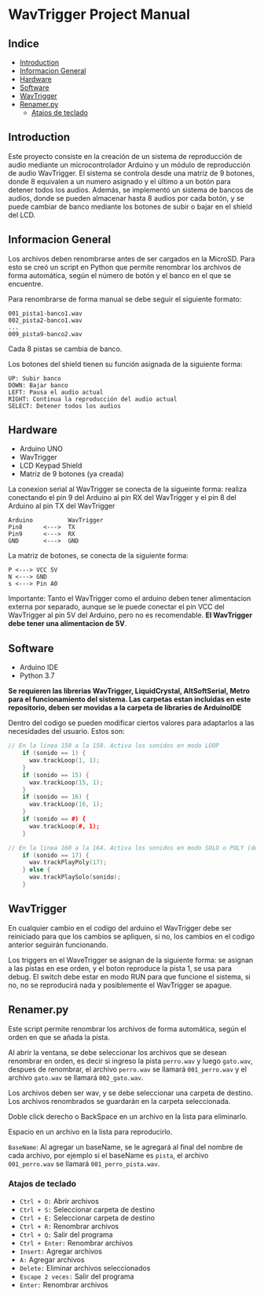 # WavTrigger Project Manual
## Indice
- [Introduction](#introduction)
- [Informacion General](#informacion-general)
- [Hardware](#hardware)
- [Software](#software)
- [WavTrigger](#wavtrigger)
- [Renamer.py](#renamerpy)
    - [Atajos de teclado](#atajos-de-teclado)

## Introduction
Este proyecto consiste en la creación de un sistema de reproducción de audio mediante un microcontrolador Arduino y un módulo de reproducción de audio WavTrigger. El sistema se controla desde una matriz de 9 botones, donde 8 equivalen a un numero asignado y el último a un botón para detener todos los audios. Además, se implementó un sistema de bancos de audios, donde se pueden almacenar hasta 8 audios por cada botón, y se puede cambiar de banco mediante los botones de subir o bajar en el shield del LCD.


## Informacion General

Los archivos deben renombrarse antes de ser cargados en la MicroSD. Para esto se creó un script en Python que permite renombrar los archivos de forma automática, según el número de botón y el banco en el que se encuentre. 

Para renombrarse de forma manual se debe seguir el siguiente formato: 
```
001_pista1-banco1.wav
002_pista2-banco1.wav
...
009_pista9-banco2.wav
``` 
Cada 8 pistas se cambia de banco.

Los botones del shield tienen su función asignada de la siguiente forma:
```
UP: Subir banco
DOWN: Bajar banco
LEFT: Pausa el audio actual
RIGHT: Continua la reproducción del audio actual
SELECT: Detener todos los audios
```

## Hardware
- Arduino UNO
- WavTrigger
- LCD Keypad Shield
- Matriz de 9 botones (ya creada)

La conexion serial al WavTrigger se conecta de la sigueinte forma:
realiza conectando el pin 9 del Arduino al pin RX del WavTrigger y el pin 8 del Arduino al pin TX del WavTrigger
```
Arduino          WavTrigger
Pin8      <--->  TX
Pin9      <--->  RX
GND       <--->  GND
```

La matriz de botones, se conecta de la siguiente forma:
```
P <---> VCC 5V
N <---> GND
s <---> Pin A0
```

Importante: Tanto el WavTrigger como el arduino deben tener alimentacion externa por separado, aunque se le puede conectar el pin VCC del WavTrigger al pin 5V del Arduino, pero no es recomendable. **El WavTrigger debe tener una alimentacion de 5V**.

## Software
- Arduino IDE
- Python 3.7

  
**Se requieren las librerias WavTrigger, LiquidCrystal, AltSoftSerial, Metro para el funcionamiento del sistema. Las carpetas estan incluidas en este repositorio, deben ser movidas a la carpeta de libraries de ArduinoIDE** 

Dentro del codigo se pueden modificar ciertos valores para adaptarlos a las necesidades del usuario. Estos son:

```cpp
// En la linea 150 a la 158. Activa los sonidos en modo LOOP
    if (sonido == 1) {
      wav.trackLoop(1, 1);
    }
    if (sonido == 15) {
      wav.trackLoop(15, 1);
    }
    if (sonido == 16) {
      wav.trackLoop(16, 1);
    }
    if (sonido == #) {
      wav.trackLoop(#, 1);
    }
```
    
```cpp
// En la linea 160 a la 164. Activa los sonidos en modo SOLO o POLY (dependiendo del sonido)
    if (sonido == 17) {
      wav.trackPlayPoly(17);
    } else {
      wav.trackPlaySolo(sonido);
    }
```

## WavTrigger
En cualquier cambio en el codigo del arduino el WavTrigger debe ser reiniciado para que los cambios se apliquen, si no, los cambios en el codigo anterior seguirán funcionando.

Los triggers en el WaveTrigger se asignan de la siguiente forma: se asignan a las pistas en ese orden, y el boton reproduce la pista 1, se usa para debug. El switch debe estar en modo RUN para que funcione el sistema, si no, no se reproducirá nada y posiblemente el WavTrigger se apague.

## Renamer.py
Este script permite renombrar los archivos de forma automática, según el orden en que se añada la pista. 

Al abrir la ventana, se debe seleccionar los archivos que se desean renombrar en orden, es decir si ingreso la pista `perro.wav` y luego `gato.wav`, despues de renombrar, el archivo `perro.wav` se llamará `001_perro.wav` y el archivo `gato.wav` se llamará `002_gato.wav`.

Los archivos deben ser wav, y se debe seleccionar una carpeta de destino. Los archivos renombrados se guardarán en la carpeta seleccionada.

Doble click derecho o BackSpace en un archivo en la lista para eliminarlo.

Espacio en un archivo en la lista para reproducirlo.

`BaseName`: Al agregar un baseName, se le agregará al final del nombre de cada archivo, por ejemplo si el baseName es `pista`, el archivo `001_perro.wav` se llamará `001_perro_pista.wav`.

### Atajos de teclado
- `Ctrl + O:` Abrir archivos
- `Ctrl + S:` Seleccionar carpeta de destino
- `Ctrl + E:` Seleccionar carpeta de destino
- `Ctrl + R:` Renombrar archivos
- `Ctrl + Q:` Salir del programa
- `Ctrl + Enter:` Renombrar archivos
- `Insert:` Agregar archivos
- `A:` Agregar archivos
- `Delete:` Eliminar archivos seleccionados
- `Escape 2 veces:` Salir del programa
- `Enter:` Renombrar archivos

